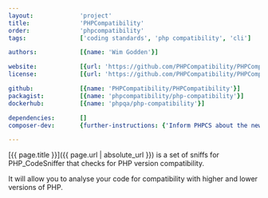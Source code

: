 ```yaml
---
layout:             'project'
title:              'PHPCompatibility'
order:              'phpcompatibility'
tags:               ['coding standards', 'php compatibility', 'cli']

authors:            [{name: 'Wim Godden'}] 

website:            [{url: 'https://github.com/PHPCompatibility/PHPCompatibility'}]
license:            [{url: 'https://github.com/PHPCompatibility/PHPCompatibility/blob/master/LICENSE', label: 'GNU Lesser General Public License v3.0 (LGPL)'}]

github:             [{name: 'PHPCompatibility/PHPCompatibility'}]
packagist:          [{name: 'phpcompatibility/php-compatibility'}]               
dockerhub:          [{name: 'phpqa/php-compatibility'}]     

dependencies:       []
composer-dev:       {further-instructions: {'Inform PHPCS about the new standard': 'php vendor/bin/phpcs --config-set installed_paths vendor/phpcompatibility/php-compatibility/PHPCompatibility'}, command: 'vendor/bin/phpcs --standard=PHPCompatibility'} 

---
```


[{{ page.title }}]({{ page.url | absolute_url }}) is a set of sniffs for PHP_CodeSniffer that checks for PHP version compatibility.

<!--more--> 

It will allow you to analyse your code for compatibility with higher and lower versions of PHP.
